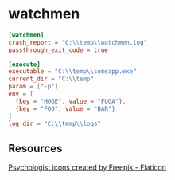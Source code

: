watchmen
===

```toml
[watchmen]
crash_report = "C:\\temp\\watchmen.log"
passthrough_exit_code = true

[execute]
executable = "C:\\temp\\someapp.exe"
current_dir = "C:\\temp"
param = ["-p"]
env = [
  {key = "HOGE", value = "FUGA"},
  {key = "FOO", value = "BAR"}
]
log_dir = "C:\\temp\\logs"
```

## Resources
<a href="https://www.flaticon.com/free-icons/psychologist" title="psychologist icons">Psychologist icons created by Freepik - Flaticon</a>
